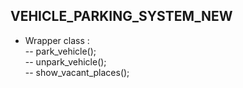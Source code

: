 ## VEHICLE_PARKING_SYSTEM_NEW
* Wrapper class :<br>
-- park_vehicle(); <br>
-- unpark_vehicle();<br>
-- show_vacant_places();<br>
